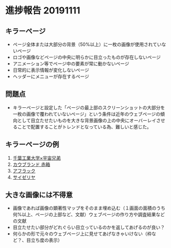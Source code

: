 # 進捗報告 20191111
## キラーページ
- ページ全体または大部分の背景（50%以上）に一枚の画像が使用されていないページ
- ロゴや画像などページの中央に明らかに目立ったものが存在しないページ
- アニメーション等でページ中の要素が常に動かないページ
- 日常的に表示情報が変化しないページ
- ヘッダーにメニューが存在するページ

## 問題点
- キラーページと設定した「ページの最上部のスクリーンショットの大部分を一枚の画像で覆われていないページ」という条件は近年のウェブページの傾向として目立たせたいものを大きな背景画像の上の中央にオーバーレイさせることで配置することがトレンドとなっている為、難しいと感じた。

## キラーページの例
1. [千葉工業大学×宇宙兄弟](https://www.it-chiba.ac.jp/technology_plus/)
2. [カウブランド 赤箱](https://www.cow-aka.jp/)
3. [アフラック](https://www.aflac.co.jp/)
4. [サイゼリヤ](https://www.saizeriya.co.jp/)


## 大きな画像には不得意
- 画像であれば画像の顕著性マップをそのまま埋め込む（１画面の面積のうち何%以上、ページの上部など、文献）ウェブページの作り方や調査結果などの文献
- 目立たせたい部分がどれぐらい目立っているのかを返してあげるのが良い？
- 何らかの形で元々のウェブページ上に見せてあげなきゃいけない（枠など？、目立ち度の表示）